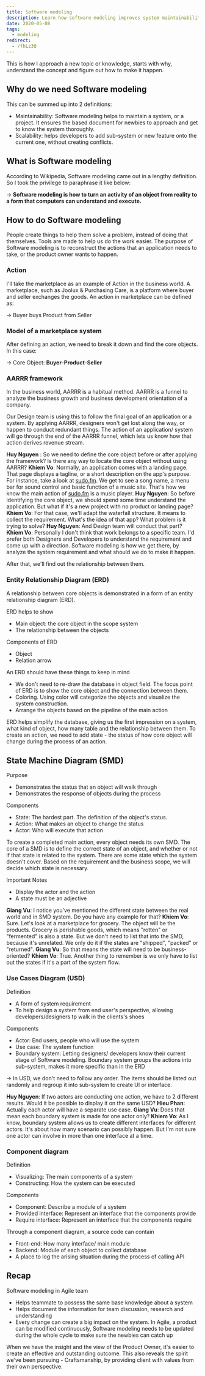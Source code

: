```yaml
---
title: Software modeling
description: Learn how software modeling improves system maintainability and scalability by defining core objects, using diagrams like ERD, SMD, and USD to design clear, efficient applications.
date: 2020-05-08
tags:
  - modeling
redirect:
  - /fhLz3Q
---
```


This is how I approach a new topic or knowledge, starts with why, understand the concept and figure out how to make it happen.

## Why do we need Software modeling

This can be summed up into 2 definitions:

- Maintainability: Software modeling helps to maintain a system, or a project. It ensures the based document for newbies to approach and get to know the system thoroughly.
- Scalability: helps developers to add sub-system or new feature onto the current one, without creating conflicts.

## What is Software modeling

According to Wikipedia, Software modeling came out in a lengthy definition. So I took the privilege to paraphrase it like below:

→ **Software modeling is how to turn an activity of an object from reality to a form that computers can understand and execute.**

## How to do Software modeling

People create things to help them solve a problem, instead of doing that themselves. Tools are made to help us do the work easier. The purpose of Software modeling is to reconstruct the actions that an application needs to take, or the product owner wants to happen.

### Action

I'll take the marketplace as an example of Action in the business world. A marketplace, such as Joolux & Purchasing Care, is a platform where buyer and seller exchanges the goods. An action in marketplace can be defined as:

→ Buyer buys Product from Seller

### Model of a marketplace system

After defining an action, we need to break it down and find the core objects. In this case:

→ Core Object: **Buyer**-**Product**-**Seller**

### AARRR framework

In the business world, AARRR is a habitual method. AARRR is a funnel to analyze the business growth and business development orientation of a company.

Our Design team is using this to follow the final goal of an application or a system. By applying AARRR, designers won't get lost along the way, or happen to conduct redundant things. The action of an application/ system will go through the end of the AARRR funnel, which lets us know how that action derives revenue stream.

**Huy Nguyen** : So we need to define the core object before or after applying the framework? Is there any way to locate the core object without using AARRR?
**Khiem Vo**: Normally, an application comes with a landing page. That page displays a tagline, or a short description on the app's purpose. For instance, take a look at [sudo.fm](https://sudo.fm/). We get to see a song name, a menu bar for sound control and basic function of a music site. That's how we know the main action of [sudo.fm](https://sudo.fm/) is a music player.
**Huy Nguyen**: So before identifying the core object, we should spend some time understand the application. But what if it's a new project with no product or landing page?
**Khiem Vo**: For that case, we'll adapt the waterfall structure. It means to collect the requirement. What's the idea of that app? What problem is it trying to solve?
**Huy Nguyen**: And Design team will conduct that part?
**Khiem Vo**: Personally I don't think that work belongs to a specific team. I'd prefer both Designers and Developers to understand the requirement and come up with a direction. Software modeling is how we get there, by analyze the system requirement and what should we do to make it happen.

After that, we'll find out the relationship between them.

### Entity Relationship Diagram (ERD)

A relationship between core objects is demonstrated in a form of an entity relationship diagram (ERD).

ERD helps to show

- Main object: the core object in the scope system
- The relationship between the objects

Components of ERD

- Object
- Relation arrow

An ERD should have these things to keep in mind

- We don't need to re-draw the database in object field. The focus point of ERD is to show the core object and the connection between them.
- Coloring. Using color will categorize the objects and visualize the system construction.
- Arrange the objects based on the pipeline of the main action

ERD helps simplify the database, giving us the first impression on a system, what kind of object, how many table and the relationship between them.
To create an action, we need to add state - the status of how core object will change during the process of an action.

## State Machine Diagram (SMD)

Purpose

- Demonstrates the status that an object will walk through
- Demonstrates the response of objects during the process

Components

- State: The hardest part. The definition of the object's status.
- Action: What makes an object to change the status
- Actor: Who will execute that action

To create a completed main action, every object needs its own SMD. The core of a SMD is to define the correct state of an object, and whether or not if that state is related to the system. There are some state which the system doesn't cover. Based on the requirement and the business scope, we will decide which state is necessary.

Important Notes

- Display the actor and the action
- A state must be an adjective

**Giang Vu**: I notice you've mentioned the different state between the real world and in SMD system. Do you have any example for that?
**Khiem Vo**: Sure. Let's look at a marketplace for grocery. The object will be the products. Grocery is perishable goods, which means "rotten" or "fermented" is also a state. But we don't need to list that into the SMD, because it's unrelated. We only do it if the states are "shipped", "packed" or "returned".
**Giang Vu**: So that means the state will need to be business-oriented?
**Khiem Vo**: True. Another thing to remember is we only have to list out the states if it's a part of the system flow.

### Use Cases Diagram (USD)

Definition

- A form of system requirement
- To help design a system from end user's perspective, allowing developers/designers tp walk in the clients's shoes

Components

- Actor: End users, people who will use the system
- Use case: The system function
- Boundary system: Letting designers/ developers know their current stage of Software modeling. Boundary system groups the actions into sub-system, makes it more specific than in the ERD

→ In USD, we don't need to follow any order. The items should be listed out randomly and regroup it into sub-system to create UI or interface.

**Huy Nguyen**: If two actors are conducting one action, we have to 2 different results. Would it be possible to display it on the same USD?
**Hieu Phan**: Actually each actor will have a separate use case.
**Giang Vu**: Does that mean each boundary system is made for one actor only?
**Khiem Vo**: As I know, boundary system allows us to create different interfaces for different actors. It's about how many scenario can possibly happen. But I'm not sure one actor can involve in more than one interface at a time.

### Component diagram

Definition

- Visualizing: The main components of a system
- Constructing: How the system can be executed

Components

- Component: Describe a module of a system
- Provided interface: Represent an interface that the components provide
- Require interface: Represent an interface that the components require

Through a component diagram, a source code can contain

- Front-end: How many interface/ main module
- Backend: Module of each object to collect database
- A place to log the arising situation during the process of calling API

## Recap

Software modeling in Agile team

- Helps teammate to possess the same base knowledge about a system
- Helps document the information for team discussion, research and understanding
- Every change can create a big impact on the system. In Agile, a product can be modified continuously, Software modeling needs to be updated during the whole cycle to make sure the newbies can catch up

When we have the insight and the view of the Product Owner, it's easier to create an effective and outstanding outcome. This also reveals the spirit we've been pursuing - Craftsmanship, by providing client with values from their own perspective.
